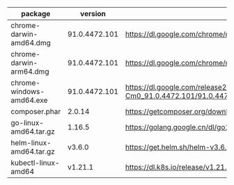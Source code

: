 package | version | uri | sha256
--------|---------|-----|---------
chrome-darwin-amd64.dmg | 91.0.4472.101 | https://dl.google.com/chrome/mac/stable/GGRO/googlechrome.dmg | 15a626c35b2e2a2c999f1a5e4075a94ba2721708332eee0cc216d59cb53e805b
chrome-darwin-arm64.dmg | 91.0.4472.101 | https://dl.google.com/chrome/mac/universal/stable/GGRO/googlechrome.dmg | 7c7ad8bf0723d0c7e247b8311873c7bd2cb01d9cd6727264b7632c2dc34ffeed
chrome-windows-amd64.exe | 91.0.4472.101 | https://dl.google.com/release2/chrome/ANrA1loD6WYCLPAk93y-Cm0_91.0.4472.101/91.0.4472.101_chrome_installer.exe | 12d622d555551cd7739793b496c42871b679e72d1354a662860c35a7132eb975
composer.phar | 2.0.14 | https://getcomposer.org/download/2.0.14/composer.phar | 29454b41558968ca634bf5e2d4d07ff2275d91b637a76d7a05e6747d36dd3473
go-linux-amd64.tar.gz | 1.16.5 | https://golang.google.cn/dl/go1.16.5.linux-amd64.tar.gz | b12c23023b68de22f74c0524f10b753e7b08b1504cb7e417eccebdd3fae49061
helm-linux-amd64.tar.gz | v3.6.0 | https://get.helm.sh/helm-v3.6.0-linux-amd64.tar.gz | 0a9c80b0f211791d6a9d36022abd0d6fd125139abe6d1dcf4c5bf3bc9dcec9c8
kubectl-linux-amd64 | v1.21.1 | https://dl.k8s.io/release/v1.21.1/bin/linux/amd64/kubectl | 58785190e2b4fc6891e01108e41f9ba5db26e04cebb7c1ac639919a931ce9233
